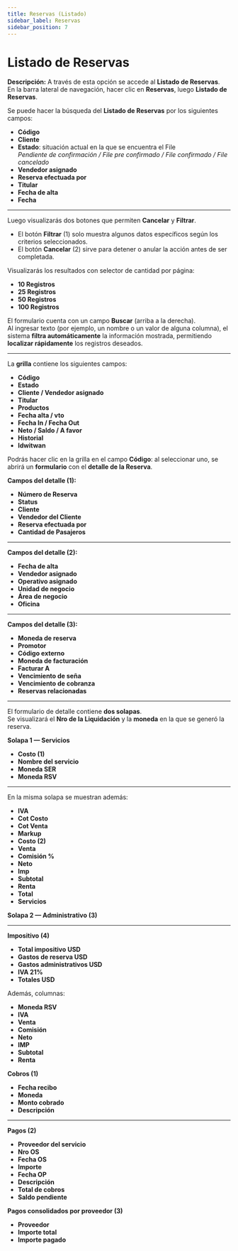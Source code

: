 ```yaml
---
title: Reservas (Listado)
sidebar_label: Reservas
sidebar_position: 7
---
```


# Listado de Reservas

**Descripción:** A través de esta opción se accede al **Listado de Reservas**.  
En la barra lateral de navegación, hacer clic en **Reservas**, luego **Listado de Reservas**.

Se puede hacer la búsqueda del **Listado de Reservas** por los siguientes campos:
- **Código**
- **Cliente**
- **Estado**: situación actual en la que se encuentra el File  
  *Pendiente de confirmación / File pre confirmado / File confirmado / File cancelado*
- **Vendedor asignado**
- **Reserva efectuada por**
- **Titular**
- **Fecha de alta**
- **Fecha**

<!-- ![Listado de Reservas - Filtros](/img/administracion/reservas/01.png) -->

---

Luego visualizarás dos botones que permiten **Cancelar** y **Filtrar**.  
- El botón **Filtrar** (1) solo muestra algunos datos específicos según los criterios seleccionados.  
- El botón **Cancelar** (2) sirve para detener o anular la acción antes de ser completada.

Visualizarás los resultados con selector de cantidad por página:
- **10 Registros**
- **25 Registros**
- **50 Registros**
- **100 Registros**

El formulario cuenta con un campo **Buscar** (arriba a la derecha).  
Al ingresar texto (por ejemplo, un nombre o un valor de alguna columna), el sistema **filtra automáticamente** la información mostrada, permitiendo **localizar rápidamente** los registros deseados.

<!-- ![Listado de Reservas - Grilla y paginación](/img/administracion/reservas/02.png) -->

---

La **grilla** contiene los siguientes campos:
- **Código**
- **Estado**
- **Cliente / Vendedor asignado**
- **Titular**
- **Productos**
- **Fecha alta / vto**
- **Fecha In / Fecha Out**
- **Neto / Saldo / A favor**
- **Historial**
- **Idwitwan**

Podrás hacer clic en la grilla en el campo **Código**: al seleccionar uno, se abrirá un **formulario** con el **detalle de la Reserva**.

**Campos del detalle (1):**
- **Número de Reserva**
- **Status**
- **Cliente**
- **Vendedor del Cliente**
- **Reserva efectuada por**
- **Cantidad de Pasajeros**

<!-- ![Detalle de Reserva - Datos 1](/img/administracion/reservas/03.png) -->

---

**Campos del detalle (2):**
- **Fecha de alta**
- **Vendedor asignado**
- **Operativo asignado**
- **Unidad de negocio**
- **Área de negocio**
- **Oficina**

<!-- ![Detalle de Reserva - Datos 2](/img/administracion/reservas/04.png) -->

---

**Campos del detalle (3):**
- **Moneda de reserva**
- **Promotor**
- **Código externo**
- **Moneda de facturación**
- **Facturar A**
- **Vencimiento de seña**
- **Vencimiento de cobranza**
- **Reservas relacionadas**

<!-- ![Detalle de Reserva - Datos 3](/img/administracion/reservas/05.png) -->

---

El formulario de detalle contiene **dos solapas**.  
Se visualizará el **Nro de la Liquidación** y la **moneda** en la que se generó la reserva.

**Solapa 1 — Servicios**
- **Costo (1)**
- **Nombre del servicio**
- **Moneda SER**
- **Moneda RSV**

<!-- ![Detalle de Reserva - Solapa Servicios](/img/administracion/reservas/06.png) -->

---

En la misma solapa se muestran además:
- **IVA**
- **Cot Costo**
- **Cot Venta**
- **Markup**
- **Costo (2)**
- **Venta**
- **Comisión %**
- **Neto**
- **Imp**
- **Subtotal**
- **Renta**
- **Total**
- **Servicios**

**Solapa 2 — Administrativo (3)**

<!-- ![Detalle de Reserva - Solapa Administrativo](/img/administracion/reservas/07.png) -->

---

**Impositivo (4)**
- **Total impositivo USD**
- **Gastos de reserva USD**
- **Gastos administrativos USD**
- **IVA 21%**
- **Totales USD**

Además, columnas:
- **Moneda RSV**
- **IVA**
- **Venta**
- **Comisión**
- **Neto**
- **IMP**
- **Subtotal**
- **Renta**

**Cobros (1)**
- **Fecha recibo**
- **Moneda**
- **Monto cobrado**
- **Descripción**

<!-- ![Detalle de Reserva - Impositivo y Cobros](/img/administracion/reservas/08.png) -->

---

**Pagos (2)**
- **Proveedor del servicio**
- **Nro OS**
- **Fecha OS**
- **Importe**
- **Fecha OP**
- **Descripción**
- **Total de cobros**
- **Saldo pendiente**

**Pagos consolidados por proveedor (3)**
- **Proveedor**
- **Importe total**
- **Importe pagado**

<!-- ![Detalle de Reserva - Pagos y Consolidados](/img/administracion/reservas/09.png) -->
